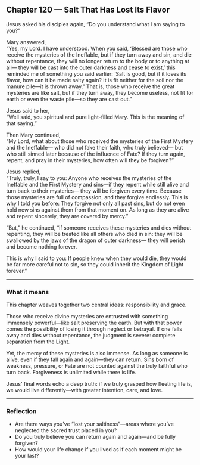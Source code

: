 ## Chapter 120 — Salt That Has Lost Its Flavor

Jesus asked his disciples again, “Do you understand what I am saying to you?”

Mary answered,  
“Yes, my Lord. I have understood. When you said, ‘Blessed are those who receive the mysteries of the Ineffable, but if they turn away and sin, and die without repentance, they will no longer return to the body or to anything at all— they will be cast into the outer darkness and cease to exist,’ this reminded me of something you said earlier: ‘Salt is good, but if it loses its flavor, how can it be made salty again? It is fit neither for the soil nor the manure pile—it is thrown away." That is, those who receive the great mysteries are like salt, but if they turn away, they become useless, not fit for earth or even the waste pile—so they are cast out.”

Jesus said to her,  
“Well said, you spiritual and pure light-filled Mary. This is the meaning of that saying.”

Then Mary continued,  
“My Lord, what about those who received the mysteries of the First Mystery and the Ineffable— who did not fake their faith, who truly believed— but who still sinned later because of the influence of Fate? If they turn again, repent, and pray in their mysteries, how often will they be forgiven?”

Jesus replied,  
“Truly, truly, I say to you: Anyone who receives the mysteries of the Ineffable and the First Mystery and sins—if they repent while still alive and turn back to their mysteries— they will be forgiven every time. Because those mysteries are full of compassion, and they forgive endlessly. This is why I told you before: They forgive not only all past sins, but do not even hold new sins against them from that moment on. As long as they are alive and repent sincerely, they are covered by mercy.”

“But,” he continued, “if someone receives these mysteries and dies without repenting, they will be treated like all others who died in sin: they will be swallowed by the jaws of the dragon of outer darkness— they will perish and become nothing forever.

This is why I said to you: If people knew when they would die, they would be far more careful not to sin, so they could inherit the Kingdom of Light forever.”

---

### What it means

This chapter weaves together two central ideas:
responsibility and grace.

Those who receive divine mysteries are entrusted with something immensely powerful—like salt preserving the earth. But with that power comes the possibility of losing it through neglect or betrayal. If one falls away and dies without repentance, the judgment is severe: complete separation from the Light.

Yet, the mercy of these mysteries is also immense.
As long as someone is alive, even if they fall again and again—they can return. Sins born of weakness, pressure, or Fate are not counted against the truly faithful who turn back. Forgiveness is unlimited while there is life.

Jesus' final words echo a deep truth: if we truly grasped how fleeting life is, we would live differently—with greater intention, care, and love.

---

### Reflection

* Are there ways you’ve “lost your saltiness”—areas where you’ve neglected the sacred trust placed in you?
* Do you truly believe you can return again and again—and be fully forgiven?
* How would your life change if you lived as if each moment might be your last?
